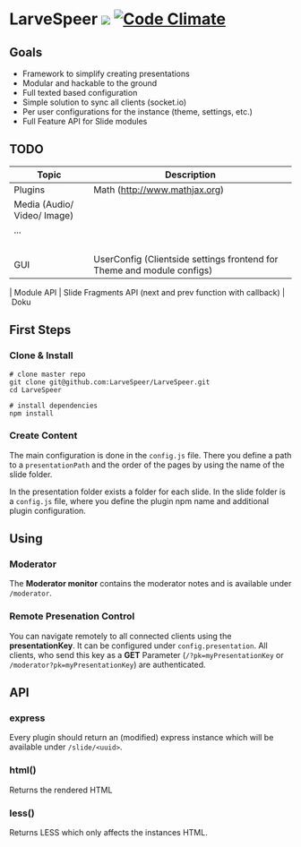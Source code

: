 # LarveSpeer ![](https://travis-ci.org/LarveSpeer/LarveSpeer.svg?branch=master) [![Code Climate](https://codeclimate.com/github/LarveSpeer/LarveSpeer/badges/gpa.svg)](https://codeclimate.com/github/LarveSpeer/LarveSpeer)


## Goals
- Framework to simplify creating presentations
- Modular and hackable to the ground
- Full texted based configuration
- Simple solution to sync all clients (socket.io)
- Per user configurations for the instance (theme, settings, etc.)
- Full Feature API for Slide modules




## TODO

Topic | Description
 ---- | ----
Plugins | Math (http://www.mathjax.org)
 | Media (Audio/ Video/ Image)
 | ...
 | 
GUI | UserConfig (Clientside settings frontend for Theme and module configs)
 |
Module API | Slide Fragments API (next and prev function with callback)
 | Doku

## First Steps

### Clone & Install
````shell
# clone master repo
git clone git@github.com:LarveSpeer/LarveSpeer.git
cd LarveSpeer

# install dependencies
npm install
````

### Create Content

The main configuration is done in the `config.js` file. There you define a path to a `presentationPath` and the order of the pages by using the name of the slide folder.

In the presentation folder exists a folder for each slide. In the slide folder is a `config.js` file, where you define the plugin npm name and additional plugin configuration.




## Using

### Moderator
The **Moderator monitor** contains the moderator notes and is available under
`/moderator`.

### Remote Presenation Control
You can navigate remotely to all connected clients using the **presentationKey**. It can be configured under `config.presentation`.
All clients, who send this key as a **GET** Parameter (`/?pk=myPresentationKey` or `/moderator?pk=myPresentationKey`) are authenticated.




## API

### express
Every plugin should return an (modified) express instance which will be available under `/slide/<uuid>`.

### html()
Returns the rendered HTML

### less()
Returns LESS which only affects the instances HTML.
